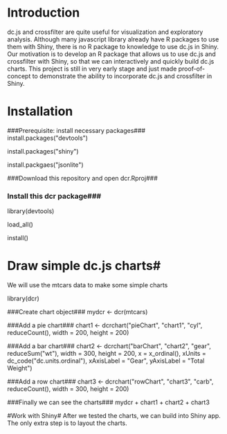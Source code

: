 # Introduction #
dc.js and crossfilter are quite useful for visualization and exploratory analysis. Although many javascript library already have R packages to use them with Shiny, there is no R package to knowledge to use dc.js in Shiny. Our motivation is to develop an R package that allows us to use dc.js and crossfilter with Shiny, so that we can interactively and quickly build dc.js charts. This project is still in very early stage and just made proof-of-concept to demonstrate the ability to incorporate dc.js and crossfilter in Shiny.

# Installation #
###Prerequisite: install necessary packages###
install.packages("devtools")

install.packages("shiny")

install.packgaes("jsonlite")

###Download this repository and open dcr.Rproj###
### Install this dcr package###
library(devtools)

load_all()

install()

# Draw simple dc.js charts#
We will use the mtcars data to make some simple charts

library(dcr)

###Create chart object###
mydcr <- dcr(mtcars)

###Add a pie chart###
chart1 <- dcrchart("pieChart", "chart1", "cyl", reduceCount(), width = 200, height = 200)

###Add a bar chart###
chart2 <- dcrchart("barChart", "chart2", "gear", reduceSum("wt"), 
                   width = 300, height = 200, x = x_ordinal(), xUnits = dc_code("dc.units.ordinal"),
                   xAxisLabel = "Gear", yAxisLabel = "Total Weight")

###Add a row chart###
chart3 <- dcrchart("rowChart", "chart3", "carb", reduceCount(), width = 300, height = 200)

###Finally we can see the charts###
mydcr + chart1 + chart2 + chart3

#Work with Shiny#
After we tested the charts, we can build into Shiny app. The only extra step is to layout the charts.